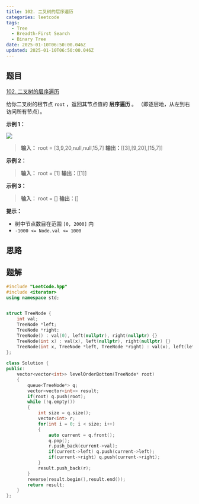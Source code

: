 ```yaml
---
title: 102. 二叉树的层序遍历
categories: leetcode
tags: 
  - Tree
  - Breadth-First Search
  - Binary Tree
date: 2025-01-10T06:50:00.046Z
updated: 2025-01-10T06:50:00.046Z
---
```


<!--more-->

## 题目

[102. 二叉树的层序遍历](https://leetcode.cn/problems/binary-tree-level-order-traversal)

给你二叉树的根节点 `root` ，返回其节点值的 **层序遍历** 。 （即逐层地，从左到右访问所有节点）。



**示例 1：**

![](https://assets.leetcode.com/uploads/2021/02/19/tree1.jpg)

> 
> 
> **输入：** root = [3,9,20,null,null,15,7]
> **输出：**[[3],[9,20],[15,7]]
> 

**示例 2：**

> 
> 
> **输入：** root = [1]
> **输出：**[[1]]
> 

**示例 3：**

> 
> 
> **输入：** root = []
> **输出：**[]
> 



**提示：**

  * 树中节点数目在范围 `[0, 2000]` 内
  * `-1000 <= Node.val <= 1000`



## 思路


## 题解

```cpp
#include "LeetCode.hpp"
#include <iterator>
using namespace std;


struct TreeNode {
    int val;
    TreeNode *left;
    TreeNode *right;
    TreeNode() : val(0), left(nullptr), right(nullptr) {}
    TreeNode(int x) : val(x), left(nullptr), right(nullptr) {}
    TreeNode(int x, TreeNode *left, TreeNode *right) : val(x), left(left), right(right) {}
};
 
class Solution {
public:
    vector<vector<int>> levelOrderBottom(TreeNode* root) 
    {
        queue<TreeNode*> q;
        vector<vector<int>> result;
        if(root) q.push(root);
        while (!q.empty()) 
        {
            int size = q.size();
            vector<int> r;
            for(int i = 0; i < size; i++)
            {
                auto current = q.front();
                q.pop();
                r.push_back(current->val);
                if(current->left) q.push(current->left);
                if(current->right) q.push(current->right);
            }
            result.push_back(r);
        }
        reverse(result.begin(),result.end());
        return result;
    }
};
```
